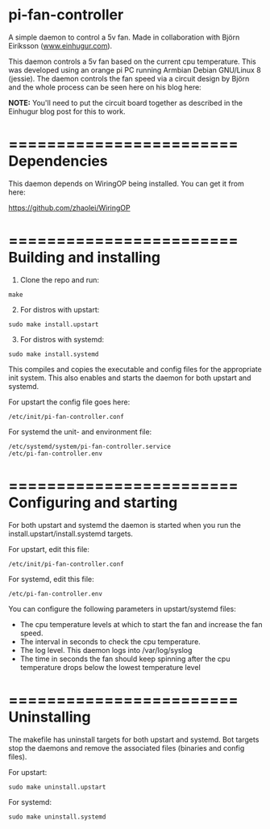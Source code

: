 # pi-fan-controller
A simple daemon to control a 5v fan. Made in collaboration with Björn Eiríksson (www.einhugur.com).

This daemon controls a 5v fan based on the current cpu temperature. This was developed using an orange pi PC 
running Armbian Debian GNU/Linux 8 (jessie). The daemon controls the fan speed via a circuit design by Björn
and the whole process can be seen here on his blog here:

<INSERT BLOG LINK>

**NOTE:** You'll need to put the circuit board together as described in the Einhugur blog post for this to work.

========================
Dependencies
========================
This daemon depends on WiringOP being installed. You can get it from here:

https://github.com/zhaolei/WiringOP

========================
Building and installing
========================
1. Clone the repo and run:
```
make
```

2. For distros with upstart:
```
sudo make install.upstart
```

3. For distros with systemd:
```
sudo make install.systemd
```

This compiles and copies the executable and config files for the appropriate init system. This also enables and starts the daemon for both upstart and systemd.

For upstart the config file goes here:
```
/etc/init/pi-fan-controller.conf
```

For systemd the unit- and environment file:
```
/etc/systemd/system/pi-fan-controller.service
/etc/pi-fan-controller.env
```

========================
Configuring and starting
========================
For both upstart and systemd the daemon is started when you run the install.upstart/install.systemd targets. 

For upstart, edit this file:
```
/etc/init/pi-fan-controller.conf
```

For systemd, edit this file:
```
/etc/pi-fan-controller.env
```

You can configure the following parameters in upstart/systemd files:
* The cpu temperature levels at which to start the fan and increase the fan speed.
* The interval in seconds to check the cpu temperature.
* The log level. This daemon logs into /var/log/syslog
* The time in seconds the fan should keep spinning after the cpu temperature drops below the lowest temperature level

========================
Uninstalling
========================
The makefile has uninstall targets for both upstart and systemd. Bot targets stop the daemons and remove the associated files (binaries and config files).

For upstart:
```
sudo make uninstall.upstart
```

For systemd:
```
sudo make uninstall.systemd
```
